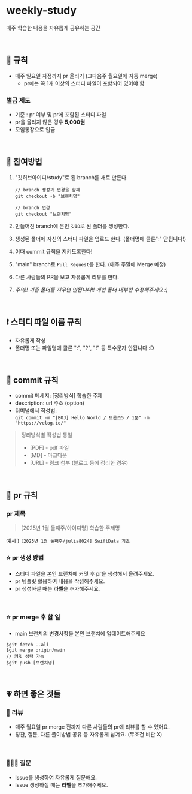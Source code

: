 # weekly-study
매주 학습한 내용을 자유롭게 공유하는 공간

<br>

## 📌 규칙
- 매주 일요일 자정까지 pr 올리기 (그다음주 월요일에 자동 merge)
   - pr에는 꼭 1개 이상의 스터디 파일이 포함되어 있어야 함

### 벌금 제도
- 기준 : pr 여부 및 pr에 포함된 스터디 파일
- pr을 올리지 않은 경우 **5,000원**
- 모임통장으로 입금

<br>

## 📎 참여방법

1. "깃허브아이디/study"로 된 branch를 새로 만든다.
   
   ```
   // branch 생성과 변경을 함꼐
   git checkout -b "브랜치명"

   // branch 변경
   git checkout "브랜치명"
   ```  
2. 만들어진 branch에 본인 `깃ID`로 된 폴더를 생성한다.
3. 생성된 폴더에 자신의 스터디 파일을 업로드 한다. (폴더명에 콜론":" 안됩니다!)
4. 이때 commit 규칙을 지키도록한다!
5. "main" branch로 `Pull Request`를 한다. (매주 주말에 Merge 예정)
6. 다른 사람들의 PR을 보고 자유롭게 리뷰를 한다.
7. *주의!! 기존 폴더를 지우면 안됩니다!! 개인 폴더 내부만 수정해주세요 :)*

<br>

## ❗️ 스터디 파일 이름 규칙

- 자유롭게 작성
- 폴더명 또는 파일명에 콜론 ":", "?", "!" 등 특수문자 안됩니다 :D

<br>

## 🙏 commit 규칙

- commit 메세지: [정리방식] 학습한 주제
- description: url 주소 (option)
- 터미널에서 작성법: <br>
`git commit -m "[BOJ] Hello World / 브론즈5 / 1분" -m "https://velog.io/"`
> 정리방식별 작성법 통일
   > - [PDF] - pdf 파일
   > - [MD] - 마크다운
   > - [URL] - 링크 첨부 (블로그 등에 정리한 경우)

<br>

## 🙏 pr 규칙

### pr 제목

> [2025년 1월 둘째주/아이디명] 학습한 주제명

예시 ) `[2025년 1월 둘째주/julia8024] SwiftData 기초`<br>

### ⭐️ pr 생성 방법

- 스터디 파일을 본인 브랜치에 커밋 후 pr을 생성해서 올려주세요.
- pr 템플릿 활용하여 내용을 작성해주세요.
- pr 생성하실 때는 **라벨**을 추가해주세요.

<br>

### ⭐️ pr merge 후 할 일

- main 브랜치의 변경사항을 본인 브랜치에 업데이트해주세요
```
$git fetch --all
$git merge origin/main
// 커밋 생략 가능
$git push [브랜치명]
```

<br>


## 💗 하면 좋은 것들

### 💬 리뷰

- 매주 월요일 pr merge 전까지 다른 사람들의 pr에 리뷰를 할 수 있어요.
- 칭찬, 질문, 다른 풀이방법 공유 등 자유롭게 남겨요. (무조건 비판 X)

<br>

### 🙋🏻‍♂️ 질문

- Issue를 생성하여 자유롭게 질문해요.
- Issue 생성하실 때는 **라벨**을 추가해주세요.

